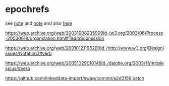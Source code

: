 # epochrefs

see <a href="bytime/6-b/9/6/a/w/a/7/org/w3/1998/10/WD-rdf-syntax-19981008/README.md">note</a> and <a href="bytime/6-b/a/x/9/∅/∅/∅/org/w3/TR/2002/WD-rdf-mt-20020214/README.md">note</a> and also <a href="bytime/6-b/a/c/README.md">here</a>

https://web.archive.org/web/20031008235909id_/w3.org/2003/06/Process-20030618/organization.html#TeamSubmission

https://web.archive.org/web/20010121195200id_/http://www.w3.org/DesignIssues/Notation3#verb

https://web.archive.org/web/20051029010146id_/dajobe.org/2003/11/ntriplesplus/#verb

https://github.com/linkeddata-import/swap/commit/a2d3156.patch
